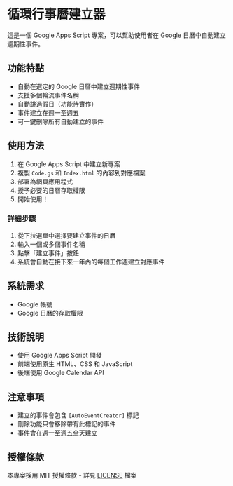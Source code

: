 # 循環行事曆建立器

這是一個 Google Apps Script 專案，可以幫助使用者在 Google 日曆中自動建立週期性事件。

## 功能特點

- 自動在選定的 Google 日曆中建立週期性事件
- 支援多個輪流事件名稱
- 自動跳過假日（功能待實作）
- 事件建立在週一至週五
- 可一鍵刪除所有自動建立的事件

## 使用方法

1. 在 Google Apps Script 中建立新專案
2. 複製 `Code.gs` 和 `Index.html` 的內容到對應檔案
3. 部署為網頁應用程式
4. 授予必要的日曆存取權限
5. 開始使用！

### 詳細步驟

1. 從下拉選單中選擇要建立事件的日曆
2. 輸入一個或多個事件名稱
3. 點擊「建立事件」按鈕
4. 系統會自動在接下來一年內的每個工作週建立對應事件

## 系統需求

- Google 帳號
- Google 日曆的存取權限

## 技術說明

- 使用 Google Apps Script 開發
- 前端使用原生 HTML、CSS 和 JavaScript
- 後端使用 Google Calendar API

## 注意事項

- 建立的事件會包含 `[AutoEventCreator]` 標記
- 刪除功能只會移除帶有此標記的事件
- 事件會在週一至週五全天建立

## 授權條款

本專案採用 MIT 授權條款 - 詳見 [LICENSE](LICENSE) 檔案

